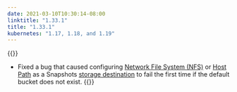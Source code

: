 ```yaml
---
date: 2021-03-10T10:30:14-08:00
linktitle: "1.33.1"
title: "1.33.1"
kubernetes: "1.17, 1.18, and 1.19"
---
```


{{<fixes>}}
* Fixed a bug that caused configuring [Network File System (NFS)](/kotsadm/snapshots/configuring-nfs/) or [Host Path](/kotsadm/snapshots/configuring-hostpath/) as a Snapshots [storage destination](/kotsadm/snapshots/storage-destinations/) to fail the first time if the default bucket does not exist.
{{</fixes>}}
